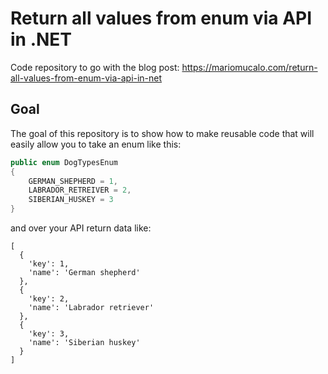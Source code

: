 # Return all values from enum via API in .NET
Code repository to go with the blog post: https://mariomucalo.com/return-all-values-from-enum-via-api-in-net

## Goal
The goal of this repository is to show how to make reusable code that will easily allow you to take an enum like this:

```csharp
public enum DogTypesEnum
{
    GERMAN_SHEPHERD = 1,
    LABRADOR_RETREIVER = 2,
    SIBERIAN_HUSKEY = 3    
}
```

and over your API return data like:

```
[
  {
    'key': 1,
    'name': 'German shepherd'
  },
  {
    'key': 2,
    'name': 'Labrador retriever'
  },
  {
    'key': 3,
    'name': 'Siberian huskey'
  }
]
```
